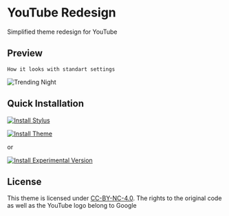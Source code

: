 # YouTube Redesign
Simplified theme redesign for YouTube

## Preview
`How it looks with standart settings`

![Trending Night](https://raw.githubusercontent.com/decursus/yt-redesign/master/preview/(0.4.3-b)%20Unauthorised%20user%2C%20Dark%20Theme.png "0.4.3-b Dark Theme, Video Player, Unauthorised user")


## Quick Installation

[![Install Stylus](https://img.shields.io/badge/Step%201%3A-Install%20Stylus-333949?style=for-the-badge)](https://chrome.google.com/webstore/detail/stylus/clngdbkpkpeebahjckkjfobafhncgmne)

[![Install Theme](https://img.shields.io/badge/Step%202%3A-Install%20Stable%20Theme-333949?style=for-the-badge)](https://github.com/decursus/yt-redesign/raw/master/yt-mat-des.user.css)

or

[![Install Experimental Version](https://img.shields.io/badge/Step%203%3A-Install%20Experimental%20Theme-333949?style=for-the-badge)](https://raw.githubusercontent.com/decursus/yt-redesign/master/themes/yt-redesign_exp.user.css)

## License

This theme is licensed under [CC-BY-NC-4.0](https://spdx.org/licenses/CC-BY-NC-4.0.html#licenseText).
The rights to the original code as well as the YouTube logo belong to Google

